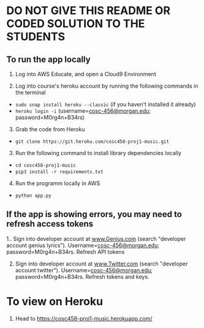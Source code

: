# DO NOT GIVE THIS README OR CODED SOLUTION TO THE STUDENTS

## To run the app locally 
1. Log into AWS Educate, and open a Cloud9 Environment

2. Log into course's heroku account by running the following commands in the terminal
- ```sudo snap install heroku --classic``` (if you haven't installed it already)
- ```heroku login -i``` (username=cosc-456@morgan.edu; password=M0rg4n+B34rs)

3. Grab the code from Heroku
- ```git clone https://git.heroku.com/cosc458-proj1-music.git``` 

3. Run the following command to install library dependencies locally
- ```cd cosc458-proj1-music```
- ```pip3 install -r requirements.txt```

4. Run the programm locally in AWS
- ```python app.py```

## If the app is showing errors, you may need to refresh access tokens
1.. Sign into developer account at www.Genius.com (search "developer account genius lyrics"). Username=cosc-456@morgan.edu; password=M0rg4n+B34rs. Refresh API tokens

2. Sign into developer account at www.Twitter.com (search "developer account twitter"). Username=cosc-456@morgan.edu; password=M0rg4n+B34rs. Refresh tokens and keys.

# To view on Heroku
1. Head to https://cosc458-proj1-music.herokuapp.com/
